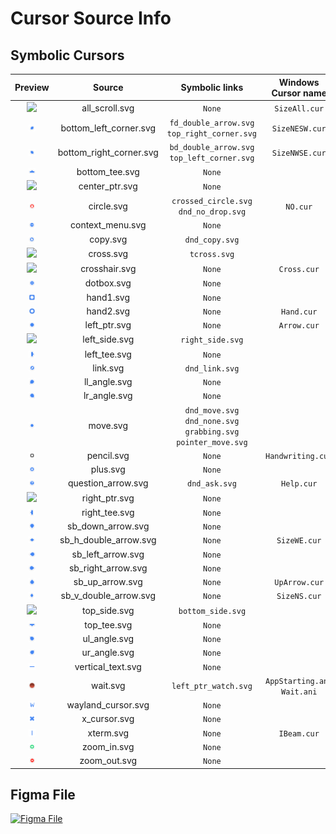 # Cursor Source Info

## Symbolic Cursors

|                          Preview                          |         Source          |                         Symbolic links                          |     Windows Cursor name      |
| :-------------------------------------------------------: | :---------------------: | :-------------------------------------------------------------: | :--------------------------: |
|     <img src="./static/all_scroll.svg" width="20%"/>      |     all_scroll.svg      |                             `None`                              |        `SizeAll.cur`         |
| <img src="./static/bottom_left_corner.svg" width="20%"/>  | bottom_left_corner.svg  |          `fd_double_arrow.svg` `top_right_corner.svg`           |        `SizeNESW.cur`        |
| <img src="./static/bottom_right_corner.svg" width="20%"/> | bottom_right_corner.svg |           `bd_double_arrow.svg` `top_left_corner.svg`           |        `SizeNWSE.cur`        |
|     <img src="./static/bottom_tee.svg" width="20%"/>      |     bottom_tee.svg      |                             `None`                              |                              |
|     <img src="./static/center_ptr.svg" width="20%"/>      |     center_ptr.svg      |                             `None`                              |                              |
|       <img src="./static/circle.svg" width="20%"/>        |       circle.svg        |             `crossed_circle.svg` `dnd_no_drop.svg`              |           `NO.cur`           |
|    <img src="./static/context_menu.svg" width="20%"/>     |    context_menu.svg     |                             `None`                              |                              |
|        <img src="./static/copy.svg" width="20%"/>         |        copy.svg         |                         `dnd_copy.svg`                          |                              |
|        <img src="./static/cross.svg" width="20%"/>        |        cross.svg        |                          `tcross.svg`                           |                              |
|      <img src="./static/crosshair.svg" width="20%"/>      |      crosshair.svg      |                             `None`                              |         `Cross.cur`          |
|       <img src="./static/dotbox.svg" width="20%"/>        |       dotbox.svg        |                             `None`                              |                              |
|        <img src="./static/hand1.svg" width="20%"/>        |        hand1.svg        |                             `None`                              |                              |
|        <img src="./static/hand2.svg" width="20%"/>        |        hand2.svg        |                             `None`                              |          `Hand.cur`          |
|      <img src="./static/left_ptr.svg" width="20%"/>       |      left_ptr.svg       |                             `None`                              |         `Arrow.cur`          |
|      <img src="./static/left_side.svg" width="20%"/>      |      left_side.svg      |                        `right_side.svg`                         |                              |
|      <img src="./static/left_tee.svg" width="20%"/>       |      left_tee.svg       |                             `None`                              |                              |
|        <img src="./static/link.svg" width="20%"/>         |        link.svg         |                         `dnd_link.svg`                          |                              |
|      <img src="./static/ll_angle.svg" width="20%"/>       |      ll_angle.svg       |                             `None`                              |                              |
|      <img src="./static/lr_angle.svg" width="20%"/>       |      lr_angle.svg       |                             `None`                              |                              |
|        <img src="./static/move.svg" width="20%"/>         |        move.svg         | `dnd_move.svg` `dnd_none.svg` `grabbing.svg` `pointer_move.svg` |                              |
|       <img src="./static/pencil.svg" width="20%"/>        |       pencil.svg        |                             `None`                              |      `Handwriting.cur`       |
|        <img src="./static/plus.svg" width="20%"/>         |        plus.svg         |                             `None`                              |                              |
|   <img src="./static/question_arrow.svg" width="20%"/>    |   question_arrow.svg    |                          `dnd_ask.svg`                          |          `Help.cur`          |
|      <img src="./static/right_ptr.svg" width="20%"/>      |      right_ptr.svg      |                             `None`                              |                              |
|      <img src="./static/right_tee.svg" width="20%"/>      |      right_tee.svg      |                             `None`                              |                              |
|    <img src="./static/sb_down_arrow.svg" width="20%"/>    |    sb_down_arrow.svg    |                             `None`                              |                              |
|  <img src="./static/sb_h_double_arrow.svg" width="20%"/>  |  sb_h_double_arrow.svg  |                             `None`                              |         `SizeWE.cur`         |
|    <img src="./static/sb_left_arrow.svg" width="20%"/>    |    sb_left_arrow.svg    |                             `None`                              |                              |
|   <img src="./static/sb_right_arrow.svg" width="20%"/>    |   sb_right_arrow.svg    |                             `None`                              |                              |
|     <img src="./static/sb_up_arrow.svg" width="20%"/>     |     sb_up_arrow.svg     |                             `None`                              |        `UpArrow.cur`         |
|  <img src="./static/sb_v_double_arrow.svg" width="20%"/>  |  sb_v_double_arrow.svg  |                             `None`                              |         `SizeNS.cur`         |
|      <img src="./static/top_side.svg" width="20%"/>       |      top_side.svg       |                        `bottom_side.svg`                        |                              |
|       <img src="./static/top_tee.svg" width="20%"/>       |       top_tee.svg       |                             `None`                              |                              |
|      <img src="./static/ul_angle.svg" width="20%"/>       |      ul_angle.svg       |                             `None`                              |                              |
|      <img src="./static/ur_angle.svg" width="20%"/>       |      ur_angle.svg       |                             `None`                              |                              |
|    <img src="./static/vertical_text.svg" width="20%"/>    |    vertical_text.svg    |                             `None`                              |                              |
|       <img src="./animated/wait.svg" width="20%"/>        |        wait.svg         |                      `left_ptr_watch.svg`                       | `AppStarting.ani` `Wait.ani` |
|   <img src="./static/wayland_cursor.svg" width="20%"/>    |   wayland_cursor.svg    |                             `None`                              |                              |
|      <img src="./static/x_cursor.svg" width="20%"/>       |      x_cursor.svg       |                             `None`                              |                              |
|        <img src="./static/xterm.svg" width="20%"/>        |        xterm.svg        |                             `None`                              |         `IBeam.cur`          |
|       <img src="./static/zoom_in.svg" width="20%"/>       |       zoom_in.svg       |                             `None`                              |                              |
|      <img src="./static/zoom_out.svg" width="20%"/>       |      zoom_out.svg       |                             `None`                              |                              |

## Figma File

[![Figma File](https://imgur.com/RjoqfTo.png)](https://www.figma.com/file/i7nfGDWCTWlNJlnhmvHDfh/Google-Cursor?node-id=0%3A1)
